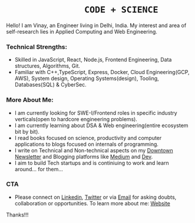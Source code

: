 #  &nbsp; &nbsp;&nbsp;&nbsp;&nbsp;&nbsp;&nbsp;&nbsp;&nbsp;&nbsp;&nbsp;&nbsp;&nbsp;&nbsp;&nbsp;&nbsp;&nbsp;&nbsp;&nbsp;&nbsp;&nbsp;&nbsp;&nbsp;&nbsp;&nbsp;&nbsp;&nbsp;&nbsp;&nbsp;&nbsp;       `CODE + SCIENCE` 

Hello! I am Vinay, an Engineer living in Delhi, India. My interest and area of self-research lies in Applied Computing and Web Engineering. 

### Technical Strengths:
-  Skilled in JavaScript, React, Node.js, Frontend Engineering, Data structures, Algorithms, Git.
-  Familiar with C++,TypeScript, Express, Docker, Cloud Engineering(GCP, AWS), System design, Operating Systems(design), Tooling, Databases(SQL) & CyberSec.

### More About Me:
- I am currently looking for SWE-I/Frontend roles in specific industry verticals(open to hardcore engineering problems).
- I am currently learning about DSA & Web engineering(entire ecosystem bit by bit).
- I read books focused on science, productivity and computer applications to blogs focused on internals of programming.
- I write on Technical and Non-technical aspects on my [Downtown Newsletter](https://downtown.substack.com) and Blogging platforms like [Medium](https://medium.com/@thevinayysharma) and [Dev](https://dev.to/thevinayysharma).
- I aim to build Tech startups and is continiuing to work and learn around... for them...

### CTA
- Please connect on [Linkedin](https://www.linkedin.com/in/vinay-sharma-engineer/), [Twitter](https://twitter.com/thevinayysharma) or via [Email](https://vinay02856@gmail.com) for asking doubts, collaboration or opportunities. To learn more about me: [Website](https://vinaysharma.netlify.app/)

Thanks!!!


